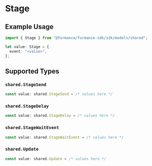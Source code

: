 # Stage

## Example Usage

```typescript
import { Stage } from "@formance/formance-sdk/sdk/models/shared";

let value: Stage = {
  event: "<value>",
};
```

## Supported Types

### `shared.StageSend`

```typescript
const value: shared.StageSend = /* values here */
```

### `shared.StageDelay`

```typescript
const value: shared.StageDelay = /* values here */
```

### `shared.StageWaitEvent`

```typescript
const value: shared.StageWaitEvent = /* values here */
```

### `shared.Update`

```typescript
const value: shared.Update = /* values here */
```

